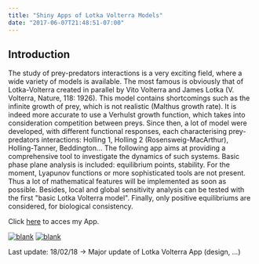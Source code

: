 ```yaml
---
title: "Shiny Apps of Lotka Volterra Models"
date: "2017-06-07T21:48:51-07:00"
---
```


## Introduction

The study of prey-predators interactions is a very exciting field, where a wide variety of models is available. The most famous is obviously that of Lotka-Volterra created in parallel by Vito Volterra and James Lotka (V. Volterra, Nature, 118: 1926). This model contains shortcomings such as the infinite growth of prey, which is not realistic (Malthus growth rate). It is indeed more accurate to use a Verhulst growth function, which takes into consideration competition between preys. Since then, a lot of model were developed, with different functional responses, each characterising prey-predators interactions: Holling 1, Holling 2 (Rosensweig-MacArthur), Holling-Tanner, Beddington... The following app aims at providing a comprehensive tool to investigate the dynamics of such systems. Basic phase plane analysis is included: equilibrium points, stability. For the moment, Lyapunov functions or more sophisticated tools are not present. Thus a lot of mathematical features will be implemented as soon as possible. Besides, local and global sensitivity analysis can be tested with the first "basic Lotka Volterra model". Finally, only positive equilibriums are considered, for biological consistency. <br/>

Click [here](http://130.60.24.205/Lotka_bdd/) to acces my App.

<a href="http://130.60.24.205/Lotka_bdd/"><img src="images/demo_lotka_1.png" width="auto" height="auto" alt="blank"></a>
<a href="http://130.60.24.205/Lotka_bdd/"><img src="images/demo_lotka_2.png" width="auto" height="auto" alt="blank"></a>

Last update: 18/02/18 -> Major update of Lotka Volterra App (design, ...)